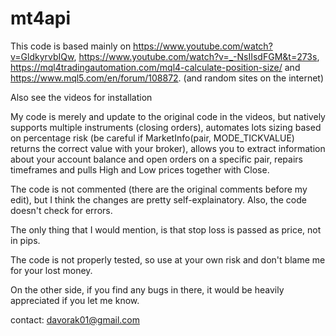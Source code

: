 # mt4api

This code is based mainly on https://www.youtube.com/watch?v=GldkyrvbIQw, https://www.youtube.com/watch?v=_-NsIIsdFGM&t=273s, https://mql4tradingautomation.com/mql4-calculate-position-size/ and https://www.mql5.com/en/forum/108872.
(and random sites on the internet)

Also see the videos for installation

My code is merely and update to the original code in the videos, but natively supports multiple instruments (closing  orders), automates lots sizing based on percentage risk (be careful if MarketInfo(pair, MODE_TICKVALUE) returns the correct value with your broker), allows you to extract information about your account balance and open orders on a specific pair, repairs timeframes and pulls High and Low prices together with Close.

The code is not commented (there are the original comments before my edit), but I think the changes are pretty self-explainatory.
Also, the code doesn't check for errors.

The only thing that I would mention, is that stop loss is passed as price, not in pips.

The code is not properly tested, so use at your own risk and don't blame me for your lost money.

On the other side, if you find any bugs in there, it would be heavily appreciated if you let me know.

contact: davorak01@gmail.com
